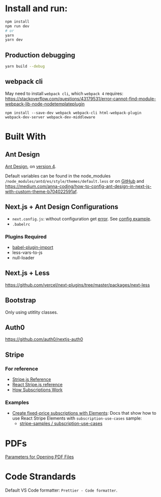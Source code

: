 # Install and run:

```bash
npm install
npm run dev
# or
yarn
yarn dev
```

## Production debugging
```bash
yarn build --debug
```

## webpack cli
May need to install `webpack cli`, which `webpack 4` requires:
https://stackoverflow.com/questions/43179531/error-cannot-find-module-webpack-lib-node-nodetemplateplugin

```
npm install --save-dev webpack webpack-cli html-webpack-plugin webpack-dev-server webpack-dev-middleware
```

# Built With

## Ant Design
[Ant Design](http://ant.design), on [version 4](https://ant.design/docs/react/migration-v4).

Default variables can be found in the node_modules `/node_modules/antd/es/style/themes/default.less` or on [GitHub](https://github.com/ant-design/ant-design/blob/master/components/style/themes/default.less) and https://medium.com/anna-coding/how-to-config-ant-design-in-next-js-with-custom-theme-b704022591af.

## Next.js + Ant Design Configurations
* `next.config.js`: without configuration get [error](https://github.com/vercel/next.js/issues/8150). See [config example](https://github.com/vercel/next.js/blob/canary/examples/with-ant-design-less/next.config.js).
* `.babelrc`

### Plugins Required
* [babel-plugin-import](https://www.npmjs.com/package/)
* less-vars-to-js
* null-loader

## Next.js + Less
https://github.com/vercel/next-plugins/tree/master/packages/next-less

## Bootstrap
Only using utitlity classes.

## Auth0
https://github.com/auth0/nextjs-auth0

## Stripe

### For reference
* [Stripe.js Reference](https://stripe.com/docs/js)
* [React Stripe.js reference](https://stripe.com/docs/stripe-js/react)
* [How Subscriptions Work](https://stripe.com/docs/billing/subscriptions/overview#how-payments-work-subscriptions)

### Examples
* [Create fixed-price subscriptions with Elements](https://stripe.com/docs/billing/subscriptions/fixed-price): Docs that show how to use React Stripe Elements with `subscription-use-cases` sample:
  * [stripe-samples / subscription-use-cases](https://github.com/stripe-samples/subscription-use-cases)

# PDFs

[Parameters for Opening PDF Files](https://www.adobe.com/content/dam/acom/en/devnet/acrobat/pdfs/pdf_open_parameters.pdf)

# Code Strandards

Default VS Code formatter: `Prettier - Code formatter`.
